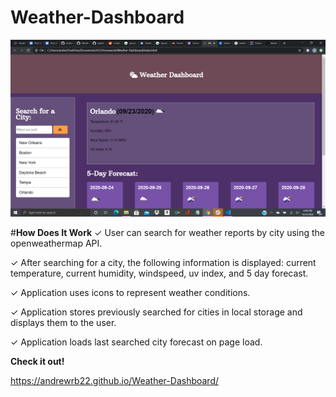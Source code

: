 # **Weather-Dashboard**

![](images/2020-09-23.png)


#**How Does It Work**
✓ User can search for weather reports by city using the openweathermap API.

✓ After searching for a city, the following information is displayed: current temperature, current humidity, windspeed, uv index, and 5 day forecast.

✓ Application uses icons to represent weather conditions.

✓ Application stores previously searched for cities in local storage and displays them to the user.

✓ Application loads last searched city forecast on page load.


**Check it out!**

https://andrewrb22.github.io/Weather-Dashboard/
